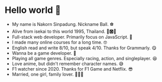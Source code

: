 # Hello world 👋

- My name is Nakorn Sinpadung. Nickname Ball. ⚽
- Alive from isekai to this world 1995, Thailand. 🐯🅾️🤽
- Full-stack web developer. Primarily focus on JavaScript. 🥰
- I made many online courses for a long time. 🤓
- English read and write 8/10, but speak 4/10. Thanks for Grammarly. 😋
- Wanna be a game developer. 🤩
- Playing all game genres. Especially racing, action, and singleplayer. 😆 
- Love anime, but didn't remember character names. 😅
- F1 watcher since 2020. Thanks for F1 Game and Netflix. 😎
- Married, one girl, family lover. 👨‍👩‍👧
